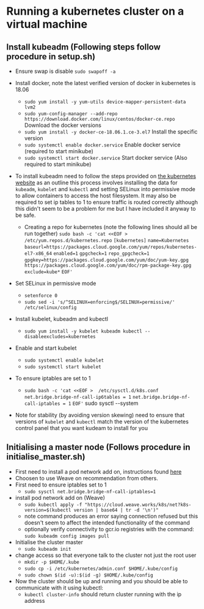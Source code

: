 # Running a kubernetes cluster on a virtual machine

## Install kubeadm (Following steps follow procedure in setup.sh)
- Ensure swap is disable `sudo swapoff -a`
- Install docker, note the latest verified version of docker in kubernetes is 18.06
    - `sudo yum install -y yum-utils device-mapper-persistent-data lvm2`
    - `sudo yum-config-manager --add-repo https://download.docker.com/linux/centos/docker-ce.repo` Download the docker versions
    - `sudo yum install -y docker-ce-18.06.1.ce-3.el7` Install the specific version
    - `sudo systemctl enable docker.service` Enable docker service (required to start minikube)
    - `sudo systemctl start docker.service` Start docker service (Also required to start minikube)

- To install kubeadm need to follow the steps provided on [the kubernetes website](https://kubernetes.io/docs/setup/independent/install-kubeadm/) as an outline this process involves installing the data for `kubeadm`, `kubelet` and `kubectl` and setting SELinux into permissive mode to allow containers to access the host filesystem. It may also be required to set ip tables to 1 to ensure traffic is routed correctly although this didn't seem to be a problem for me but I have included it anyway to be safe. 
    - Creating a repo for kubernetes (note the following lines should all be run together)
      `sudo bash -c 'cat <<EOF > /etc/yum.repos.d/kubernetes.repo`
      `[kubernetes]`
      `name=Kubernetes`
      `baseurl=https://packages.cloud.google.com/yum/repos/kubernetes-el7-x86_64`
      `enabled=1`
      `gpgcheck=1`
      `repo_gpgcheck=1`
      `gpgkey=https://packages.cloud.google.com/yum/doc/yum-key.gpg https://packages.cloud.google.com/yum/doc/rpm-package-key.gpg`
      `exclude=kube*`
      `EOF'`
- Set SELinux in permissive mode 
    - `setenforce 0`
    - `sudo sed -i 's/^SELINUX=enforcing$/SELINUX=permissive/' /etc/selinux/config`
- Install kubelet, kubeadm and kubectl 
    - `sudo yum install -y kubelet kubeadm kubectl --disableexcludes=kubernetes` 
- Enable and start kubelet
    - `sudo systemctl enable kubelet`
    - `sudo systemctl start kubelet`
- To ensure iptables are set to 1
    - `sudo bash -c 'cat <<EOF >  /etc/sysctl.d/k8s.conf`
      `net.bridge.bridge-nf-call-ip6tables = 1`
      `net.bridge.bridge-nf-call-iptables = 1`
      `EOF'`
sudo sysctl --system
- Note for stability (by avoiding version skewing) need to ensure that versions of `kubelet` and `kubectl` match the version of the kubernetes control panel that you want kudeam to install for you

## Initialising a master node (Follows procedure in initialise_master.sh)
- First need to install a pod network add on, instructions found [here](https://kubernetes.io/docs/setup/independent/create-cluster-kubeadm/#pod-network)
- Choosen to use Weave on recommendation from others. 
- First need to ensure iptables set to 1
    - `sudo sysctl net.bridge.bridge-nf-call-iptables=1`
- install pod network add on (Weave)
    - `sudo kubectl apply -f "https://cloud.weave.works/k8s/net?k8s-version=$(kubectl version | base64 | tr -d '\n')"`
    - note command produces an error saying connection refused but this doesn't seem to affect the intended functionality of the command
    - optionally verify connectivity to gcr.io registries with the command: `sudo kubeadm config images pull`
- Initialise the cluster master 
    - `sudo kubeadm init`
- change access so that everyone talk to the cluster not just the root user 
    - `mkdir -p $HOME/.kube`
    - `sudo cp -i /etc/kubernetes/admin.conf $HOME/.kube/config`
    - `sudo chown $(id -u):$(id -g) $HOME/.kube/config`
- Now the cluster should be up and running and you should be able to communicate with it using kubectl:
    - `kubectl cluster-info` should return cluster running with the ip address


